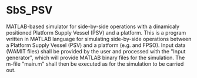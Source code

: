 # SbS_PSV
MATLAB-based simulator for side-by-side operations with a dinamicaly positioned Platform Supply Vessel (PSV) and a platform.
This is a program written in MATLAB language for simulating side-by-side operations between a Platform Supply Vessel (PSV) and a platform (e.g. and FPSO).
Input data (WAMIT files) shall be provided by the user and processed with the "Input generator", which will provide MATLAB binary files for the simulation.
The m-file "main.m" shall then be executed as for the simulation to be carried out.
